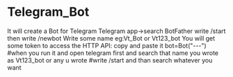 # Telegram_Bot
It will create a Bot for Telegram
Telegram app->search BotFather
write /start
then write /newbot
Write some name eg:Vt_Bot or Vt123_bot
You will get some token to access the HTTP API: copy and paste it bot=Bot("---")
#when you run it and open telegram first and search that name you wrote as Vt123_bot or any u wrote
#write /start and than search whatever you want
